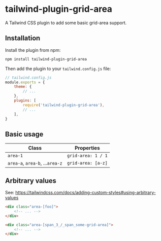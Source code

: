 # tailwind-plugin-grid-area

A Tailwind CSS plugin to add some basic grid-area support.

## Installation

Install the plugin from npm:

```sh
npm install tailwind-plugin-grid-area
```

Then add the plugin to your `tailwind.config.js` file:

```js
// tailwind.config.js
module.exports = {
    theme: {
        // ...
    },
    plugins: [
        require('tailwind-plugin-grid-area'),
        // ...
    ],
}
```

## Basic usage

| Class                           | Properties         |
| ------------------------------- | ------------------ |
| `area-1`                        | `grid-area: 1 / 1` |
| `area-a`, `area-b`, ...`area-z` | `grid-area: [a-z]` |

## Arbitrary values

See: https://tailwindcss.com/docs/adding-custom-styles#using-arbitrary-values

```html
<div class="area-[foo]">
    <!-- ... -->
</div>
```

```html
<div class="area-[span_3_/_span_some-grid-area]">
    <!-- ... -->
</div>
```